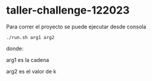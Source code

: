 # taller-challenge-122023

Para correr el proyecto se puede ejecutar desde consola


```
./run.sh arg1 arg2
```

donde: 

arg1 es la cadena

arg2 es el valor de k
